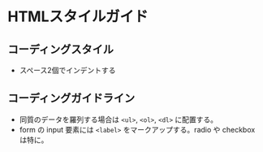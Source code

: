 # HTMLスタイルガイド


## コーディングスタイル

- スペース2個でインデントする


## コーディングガイドライン

- 同質のデータを羅列する場合は `<ul>`, `<ol>`, `<dl>` に配置する。
- form の input 要素には `<label>` をマークアップする。radio や checkbox は特に。

